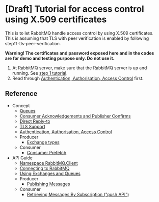 # [Draft] Tutorial for access control using X.509 certificates

This is to let RabbitMQ handle access control by using X.509 certificates. This is assuming that TLS with peer verification is enabled by following step11-tls-peer-verification.

**Warning! The certificates and password exposed here and in the codes are for demo and testing purpose only. Do not use it.**

1. At RabbitMQ server, make sure that the RabbitMQ server is up and running. See [step 1 tutorial](../step1-install-server/README.md).
2. Read through [Authentication, Authorisation, Access Control](https://www.rabbitmq.com/access-control.html) first.

## Reference

- Concept
  - [Queues](https://www.rabbitmq.com/queues.html)
  - [Consumer Acknowledgements and Publisher Confirms](https://www.rabbitmq.com/confirms.html)
  - [Direct Reply-to](https://www.rabbitmq.com/direct-reply-to.html)
  - [TLS Support](https://www.rabbitmq.com/ssl.html)
  - [Authentication, Authorisation, Access Control](https://www.rabbitmq.com/access-control.html)
  - Producer
    - [Exchange types](https://www.rabbitmq.com/tutorials/amqp-concepts.html#exchanges)
  - Consumer
    - [Consumer Prefetch](https://www.rabbitmq.com/consumer-prefetch.html)
- API Guide
  - [Namespace RabbitMQ.Client](https://rabbitmq.github.io/rabbitmq-dotnet-client/api/RabbitMQ.Client.html)
  - [Connecting to RabbitMQ](https://www.rabbitmq.com/dotnet-api-guide.html#connecting)
  - [Using Exchanges and Queues](https://www.rabbitmq.com/dotnet-api-guide.html#exchanges-and-queues)
  - Producer
    - [Publishing Messages](https://www.rabbitmq.com/dotnet-api-guide.html#publishing)
  - Consumer
    - [Retrieving Messages By Subscription ("push API")](https://www.rabbitmq.com/dotnet-api-guide.html#consuming)

